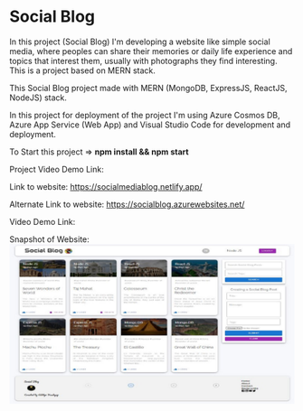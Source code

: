 # Social Blog

In this project (Social Blog) I'm developing a website like simple social media, where peoples can share their memories or daily life experience and topics that interest them, usually with photographs they find interesting. This is a project based on MERN stack.

This Social Blog project made with MERN (MongoDB, ExpressJS, ReactJS, NodeJS) stack. 

In this project for deployment of the project I'm using Azure Cosmos DB, Azure App Service (Web App) and Visual Studio Code for development and deployment.

To Start this project => **npm install && npm start**

Project Video Demo Link: 

Link to website: https://socialmediablog.netlify.app/

Alternate Link to website: https://socialblog.azurewebsites.net/

Video Demo Link: 

Snapshot of Website:
![Social Blog](home.JPG)
